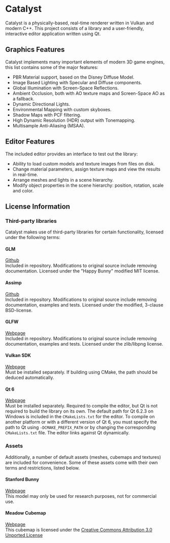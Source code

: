 # Catalyst

Catalyst is a physically-based, real-time renderer written in Vulkan and modern C++. This project consists of a library and a user-friendly, interactive editor application written using Qt.

## Graphics Features
Catalyst implements many important elements of modern 3D game engines, this list contains some of the major features:

- PBR Material support, based on the Disney Diffuse Model.
- Image Based Lighting with Specular and Diffuse components.
- Global Illumination with Screen-Space Reflections.
- Ambient Occlusion, both with AO texture maps and Screen-Space AO as a fallback.
- Dynamic Directional Lights.
- Environmental Mapping with custom skyboxes.
- Shadow Maps with PCF filtering.
- High Dynamic Resolution (HDR) output with Tonemapping.
- Multisample Anti-Aliasing (MSAA).

## Editor Features
The included editor provides an interface to test out the library:

- Ability to load custom models and texture images from files on disk.
- Change material parameters, assign texture maps and view the results in real-time.
- Arrange meshes and lights in a scene hierarchy.
- Modify object properties in the scene hierarchy: position, rotation, scale and color.

## License Information

### Third-party libraries
Catalyst makes use of third-party libraries for certain functionality, licensed under the following terms:
#### GLM
[Github](https://github.com/g-truc/glm)\
Included in repository. Modifications to original source include removing documentation. Licensed under the "Happy Bunny" modified MIT license.
#### Assimp
[Github](https://github.com/assimp/assimp)\
Included in repository. Modifications to original source include removing documentation, examples and tests. Licensed under the modified, 3-clause BSD-license.
#### GLFW
[Webpage](https://www.glfw.org/)\
Included in repository. Modifications to original source include removing documentation, examples and tests. Licensed under the zlib/libpng license.
#### Vulkan SDK
[Webpage](https://vulkan.lunarg.com/)\
Must be installed separately. If building using CMake, the path should be deduced automatically.
#### Qt 6
[Webpage](https://www.qt.io/download?hsLang=en)\
Must be installed separately. Required to compile the editor, but Qt is not required to build the library on its own. The default path for Qt 6.2.3 on Windows is included in the `CMakeLists.txt` for the editor. To compile on another platform or with a different version of Qt 6, you must specify the path to Qt using `-DCMAKE_PREFIX_PATH` or by changing the corresponding `CMakeLists.txt` file. The editor links against Qt dynamically.

### Assets
Additionally, a number of default assets (meshes, cubemaps and textures) are included for convenience. Some of these assets come with their own terms and restrictions, listed below.
#### Stanford Bunny
[Webpage](http://graphics.stanford.edu/data/3Dscanrep/)\
This model may only be used for research purposes, not for commercial use.
#### Meadow Cubemap
[Webpage](https://www.humus.name/index.php?page=Cubemap&item=Meadow)\
This cubemap is licensed under the [Creative Commons Attribution 3.0 Unported License](https://creativecommons.org/licenses/by/3.0/)